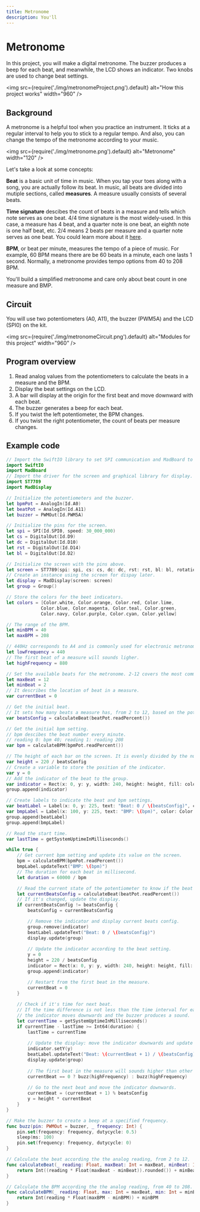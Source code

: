 ```yaml
---
title: Metronome
description: You'll 
---
```


# Metronome

In this project, you will make a digital metronome. The buzzer produces a beep for each beat, and meanwhile, the LCD shows an indicator. Two knobs are used to change beat settings. 

<img
  src={require('./img/metronomeProject.png').default}
  alt="How this project works" width="960"
/>

## Background

A metronome is a helpful tool when you practice an instrument. It ticks at a regular interval to help you to stick to a regular tempo. And also, you can change the tempo of the metronome according to your music.

<img
  src={require('./img/metronome.png').default}
  alt="Metronome" width="120"
/>

Let's take a look at some concepts:

**Beat** is a basic unit of time in music. When you tap your toes along with a song, you are actually follow its beat. In music, all beats are divided into mutiple sections, called **measures**. A measure usually consists of several beats. 

**Time signature** descibes the count of beats in a measure and tells which note serves as one beat. 4/4 time signature is the most widely-used. In this case, a measure has 4 beat, and a quarter note is one beat, an eighth note is one half beat, etc. 2/4 means 2 beats per measure and a quarter note serves as one beat. You could learn more about it [here](https://www.skoove.com/blog/time-signatures-explained/).

**BPM**, or beat per minute, measures the tempo of a piece of music. For example, 60 BPM means there are be 60 beats in a minute, each one lasts 1 second. Normally, a metronome provides tempo options from 40 to 208 BPM.

You'll build a simplified metronome and care only about beat count in one measure and BMP.

## Circuit

You will use two potentiometers (A0, A11), the buzzer (PWM5A) and the LCD (SPI0) on the kit.

<img
  src={require('./img/metronomeCircuit.png').default}
  alt="Modules for this project" width="960"
/>

## Program overview

1. Read analog values from the potentiometers to calculate the beats in a measure and the BPM.
2. Display the beat settings on the LCD. 
3. A bar will display at the origin for the first beat and move downward with each beat.
4. The buzzer generates a beep for each beat.
4. If you twist the left potentiometer, the BPM changes.
5. If you twist the right potentiometer, the count of beats per measure changes.

## Example code

```swift
// Import the SwiftIO library to set SPI communication and MadBoard to use pin id.
import SwiftIO
import MadBoard
// Import the driver for the screen and graphical library for display.
import ST7789
import MadDisplay

// Initialize the potentiometers and the buzzer.
let bpmPot = AnalogIn(Id.A0)
let beatPot = AnalogIn(Id.A11)
let buzzer = PWMOut(Id.PWM5A)

// Initialize the pins for the screen.
let spi = SPI(Id.SPI0, speed: 30_000_000)
let cs = DigitalOut(Id.D9)
let dc = DigitalOut(Id.D10)
let rst = DigitalOut(Id.D14)
let bl = DigitalOut(Id.D2)

// Initialize the screen with the pins above.
let screen = ST7789(spi: spi, cs: cs, dc: dc, rst: rst, bl: bl, rotation: .angle90)
// Create an instance using the screen for dispay later.
let display = MadDisplay(screen: screen)
let group = Group()

// Store the colors for the beet indicators.
let colors = [Color.white, Color.orange, Color.red, Color.lime,
             Color.blue, Color.magenta, Color.teal, Color.green,
             Color.navy, Color.purple, Color.cyan, Color.yellow]

// The range of the BPM.
let minBPM = 40
let maxBPM = 208

// 440Hz corresponds to A4 and is commonly used for electronic metronome.  
let lowFrequency = 440
// The first beat of a measure will sounds ligher. 
let highFrequency = 880

// Set the available beats for the metronome. 2-12 covers the most commom beats.
let maxBeat = 12
let minBeat = 2
// It describes the location of beat in a measure.
var currentBeat = 0

// Get the initial beat.
// It sets how many beats a measure has, from 2 to 12, based on the potentiometer reading.
var beatsConfig = calculateBeat(beatPot.readPercent())

// Get the initial bpm setting.
// bpm descibes the beat number every minute.
// reading 0: bpm 40; reading 1: reading 208
var bpm = calculateBPM(bpmPot.readPercent())

// The height of each bar on the screen. It is evenly divided by the number of beats.
var height = 220 / beatsConfig
// Create a variable to store the position of the indicator.
var y = 0
// Add the indicator of the beat to the group.
var indicator = Rect(x: 0, y: y, width: 240, height: height, fill: colors[beatsConfig-1])
group.append(indicator)

// Create labels to indicate the beat and bpm settings.
var beatLabel = Label(x: 0, y: 225, text: "Beat: 0 / \(beatsConfig)", color: Color.white)
var bmpLabel = Label(x: 100, y: 225, text: "BMP: \(bpm)", color: Color.white)
group.append(beatLabel)
group.append(bmpLabel)

// Read the start time.
var lastTime = getSystemUptimeInMilliseconds()

while true {
    // Get current bpm setting and update its value on the screen. 
    bpm = calculateBPM(bpmPot.readPercent())
    bmpLabel.updateText("BMP: \(bpm)")
    // The duration for each beat in millisecond.
	let duration = 60000 / bpm

    // Read the current state of the potentiometer to know if the beat is changed.
    let currentBeatsConfig = calculateBeat(beatPot.readPercent())
    // If it's changed, update the display.
    if currentBeatsConfig != beatsConfig {
        beatsConfig = currentBeatsConfig

        // Remove the indicator and display current beats config.
        group.remove(indicator)
        beatLabel.updateText("Beat: 0 / \(beatsConfig)")
        display.update(group)
        
        // Update the indicator according to the beat setting.
        y = 0
        height = 220 / beatsConfig
        indicator = Rect(x: 0, y: y, width: 240, height: height, fill: colors[beatsConfig-1])
        group.append(indicator)

        // Restart from the first beat in the measure.
        currentBeat = 0
    }
    
    // Check if it's time for next beat.
    // If the time difference is not less than the time interval for each beat, 
    // the indicator moves downwards and the buzzer produces a sound.
    let currentTime = getSystemUptimeInMilliseconds()
	if currentTime - lastTime >= Int64(duration) {
        lastTime = currentTime
        
        // Update the display: move the indicator downwards and update beat count in a measure.
        indicator.setY(y)
        beatLabel.updateText("Beat: \(currentBeat + 1) / \(beatsConfig)")
        display.update(group)
          
        // The first beat in the measure will sounds higher than other beat, so you can know when a meaure starts.
        currentBeat == 0 ? buzz(highFrequency) : buzz(highFrequency)
    
        // Go to the next beat and move the indicator downwards.
        currentBeat = (currentBeat + 1) % beatsConfig
        y = height * currentBeat
	}
}

// Make the buzzer to create a beep at a specified frequency.
func buzz(pin: PWMOut = buzzer, _ frequency: Int) {
    pin.set(frequency: frequency, dutycycle: 0.5)
	sleep(ms: 100)
	pin.set(frequency: frequency, dutycycle: 0)
}

// Calculate the beat according the the analog reading, from 2 to 12.
func calculateBeat(_ reading: Float, maxBeat: Int = maxBeat, minBeat: Int = minBeat) -> Int {
    return Int((reading * Float(maxBeat - minBeat)).rounded()) + minBeat
}

// Calculate the BPM according the the analog reading, from 40 to 208.
func calculateBPM(_ reading: Float, max: Int = maxBeat, min: Int = minBeat) -> Int {
    return Int(reading * Float(maxBPM - minBPM)) + minBPM
}
```